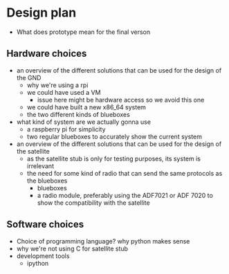 
# Design plan
[comment]: # (an overall overview of what we have established so far)
[comment]: #	(find out where or if the frequencies have been chosen yet)
[comment]: #	(maybe make an appendix about testing VHF and UHF with blueboxes so we have a scapegoat for only using UHF)
- What does prototype mean for the final verson
## Hardware choices
- an overview of the different solutions that can be used for the design of the GND
	- why we're using a rpi
	- we could have used a VM
		- issue here might be hardware access so we avoid this one
	- we could have built a new x86_64 system
	- the two different kinds of blueboxes
- what kind of system are we actually gonna use
	- a raspberry pi for simplicity
	- two regular blueboxes to accurately show the current system
- an overview of the different solutions that can be used for the design of the satellite
	- as the satellite stub is only for testing purposes, its system is irrelevant
	- the need for some kind of radio that can send the same protocols as the blueboxes
		- blueboxes
		- a radio module, preferably using the ADF7021 or ADF 7020 to show the compatibility with the satellite



## Software choices
- Choice of programming language? why python makes sense
- why we're not using C for satellite stub
- development tools
	- ipython